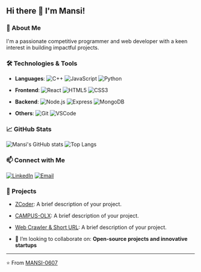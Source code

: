 ## Hi there 👋 I'm Mansi!

<!--
**MANSI-0607/MANSI-0607** is a ✨ _special_ ✨ repository because its `README.md` (this file) appears on your GitHub profile.

Here are some ideas to get you started:
-->

### 🌟 About Me
I'm a passionate competitive programmer and web developer with a keen interest in building impactful projects. 




### 🛠️ Technologies & Tools
- **Languages**: 
  ![C++](https://img.shields.io/badge/C++-00599C?style=for-the-badge&logo=cplusplus&logoColor=white)
   ![JavaScript](https://img.shields.io/badge/JavaScript-323330?style=for-the-badge&logo=javascript&logoColor=F7DF1E) 
  ![Python](https://img.shields.io/badge/Python-3776AB?style=for-the-badge&logo=python&logoColor=white) 

- **Frontend**: 
  ![React](https://img.shields.io/badge/React-20232A?style=for-the-badge&logo=react&logoColor=61DAFB) 
  ![HTML5](https://img.shields.io/badge/HTML5-E34F26?style=for-the-badge&logo=html5&logoColor=white) 
  ![CSS3](https://img.shields.io/badge/CSS3-1572B6?style=for-the-badge&logo=css3&logoColor=white)

- **Backend**: 
  ![Node.js](https://img.shields.io/badge/Node.js-339933?style=for-the-badge&logo=nodedotjs&logoColor=white) 
  ![Express](https://img.shields.io/badge/Express.js-000000?style=for-the-badge&logo=express&logoColor=white) 
  ![MongoDB](https://img.shields.io/badge/MongoDB-4EA94B?style=for-the-badge&logo=mongodb&logoColor=white)

- **Others**: 
  ![Git](https://img.shields.io/badge/Git-F05032?style=for-the-badge&logo=git&logoColor=white) 
   ![VSCode](https://img.shields.io/badge/VS_Code-007ACC?style=for-the-badge&logo=visual-studio-code&logoColor=white)

### 📈 GitHub Stats
![Mansi's GitHub stats](https://github-readme-stats.vercel.app/api?username=MANSI-0607&show_icons=true&theme=radical)
![Top Langs](https://github-readme-stats.vercel.app/api/top-langs/?username=MANSI-0607&layout=compact&theme=radical)



### 📫 Connect with Me
[![LinkedIn](https://img.shields.io/badge/-LinkedIn-blue?style=for-the-badge&logo=LinkedIn&logoColor=white&link=https://www.linkedin.com/in/your-profile)]([https://www.linkedin.com/in/your-profile](https://www.linkedin.com/in/mansi-gupta-iitg/))
[![Email](https://img.shields.io/badge/-Email-D14836?style=for-the-badge&logo=gmail&logoColor=white&link=mailto:your-email@example.com)](mailto:mansimayank2002@gmail.com)

### 📂 Projects
- [ZCoder](https://github.com/MANSI-0607/zcoder_): A brief description of your project.
- [CAMPUS-OLX](https://github.com/MANSI-0607/CAMPUS-OLX): A brief description of your project.
- [Web Crawler & Short URL](https://github.com/MANSI-0607/CAMPUS-OLX): A brief description of your project.

- 👯 I’m looking to collaborate on: **Open-source projects and innovative startups**



---

⭐️ From [MANSI-0607](https://github.com/MANSI-0607)
